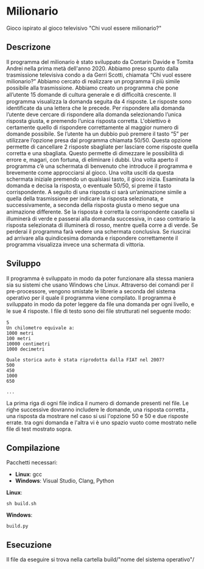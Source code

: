 # Milionario
Gioco ispirato al gioco televisivo "Chi vuol essere milionario?"

## Descrizone
Il programma del milionario è stato sviluppato da Contarin Davide e Tomita Andrei nella prima metà dell'anno 2020. Abbiamo preso spunto dalla trasmissione televisiva condo a da Gerri Scotti, chiamata “Chi vuol essere milionario?” Abbiamo cercato di realizzare un programma il più simile possibile alla trasmissione. Abbiamo creato un programma che pone all’utente 15 domande di cultura generale e di diﬃcoltà crescente. Il programma visualizza la domanda seguita da 4 risposte. Le risposte sono identificate da una lettera che le precede. Per rispondere alla domanda l’utente deve cercare di rispondere alla domanda selezionando l’unica risposta giusta, e premendo l’unica risposta corretta. L'obiettivo è certamente quello di rispondere correttamente al maggior numero di domande possibile. Se l’utente ha un dubbio può premere il tasto “5” per utilizzare l’opzione presa dal programma chiamata 50/50. Questa opzione permette di cancellare 2 risposte sbagliate per lasciare come risposte quella corretta e una sbagliata. Questo permette di dimezzare le possibilità di errore e, magari, con fortuna, di eliminare i dubbi. Una volta aperto il programma c’è una schermata di benvenuto che introduce il programma e brevemente come approcciarsi al gioco. Una volta usciti da questa schermata iniziale premendo un qualsiasi tasto, il gioco inizia. Esaminata la domanda e decisa la risposta, o eventuale 50/50, si preme il tasto corrispondente. A seguito di una risposta ci sarà un’animazione simile a quella della trasmissione per indicare la risposta selezionata, e successivamente, a seconda della risposta giusta o meno segue una animazione diﬀerente. Se la risposta è corretta la corrispondente casella si illuminerà di verde e passerai alla domanda successiva, in caso contrario la risposta selezionata di illuminerà di rosso, mentre quella corre a di verde. Se perderai il programma farà vedere una schermata conclusiva. Se riuscirai ad arrivare alla quindicesima domanda e rispondere correttamente il programma visualizza invece una schermata di vittoria.

## Sviluppo
Il programma è sviluppato in modo da poter funzionare alla stessa maniera sia su sistemi che usano Windows che Linux. Attraverso dei comandi per il pre-processore, vengono smistate le librerie a seconda del sistema operativo per il quale il programma viene compilato. Il programma è sviluppato in modo da poter leggere da file una domanda per ogni livello, e le sue 4 risposte. I ﬁle di testo sono dei file strutturati nel seguente modo:

    5
    Un chilometro equivale a:
    1000 metri
    100 metri
    10000 centimetri
    1000 decimetri

    Quale storica auto è stata riprodotta dalla FIAT nel 2007?
    500
    450
    1000
    650

    ...

La prima riga di ogni file indica il numero di domande presenti nel file. Le righe successive dovranno includere le domande, una risposta corretta , una risposta da mostrare nel caso si usi l'opzione 50 e 50 e due risposte errate. tra ogni domanda e l'altra vi è uno spazio vuoto come mostrato nelle file di test mostrato sopra.

## Compilazione

Pacchetti necessari:
- **Linux**: gcc
- **Windows**: Visual Studio, Clang, Python

**Linux**:

    sh build.sh

**Windows**:

    build.py

## Esecuzione
Il file da eseguire si trova nella cartella build/"nome del sistema operativo"/
